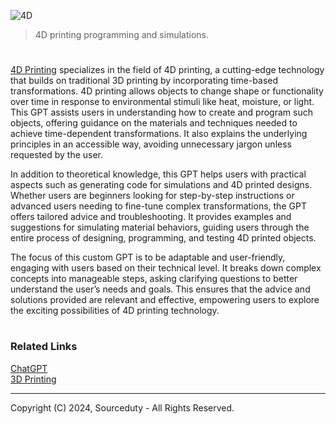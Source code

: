 ![4D](https://github.com/user-attachments/assets/7bd72ac6-6f7b-49bc-a99f-06bdda1ecf66)

> 4D printing programming and simulations.

#

[4D Printing](https://chatgpt.com/g/g-5WHJLDb5U-4d-printing) specializes in the field of 4D printing, a cutting-edge technology that builds on traditional 3D printing by incorporating time-based transformations. 4D printing allows objects to change shape or functionality over time in response to environmental stimuli like heat, moisture, or light. This GPT assists users in understanding how to create and program such objects, offering guidance on the materials and techniques needed to achieve time-dependent transformations. It also explains the underlying principles in an accessible way, avoiding unnecessary jargon unless requested by the user.

In addition to theoretical knowledge, this GPT helps users with practical aspects such as generating code for simulations and 4D printed designs. Whether users are beginners looking for step-by-step instructions or advanced users needing to fine-tune complex transformations, the GPT offers tailored advice and troubleshooting. It provides examples and suggestions for simulating material behaviors, guiding users through the entire process of designing, programming, and testing 4D printed objects.

The focus of this custom GPT is to be adaptable and user-friendly, engaging with users based on their technical level. It breaks down complex concepts into manageable steps, asking clarifying questions to better understand the user’s needs and goals. This ensures that the advice and solutions provided are relevant and effective, empowering users to explore the exciting possibilities of 4D printing technology.

#
### Related Links

[ChatGPT](https://github.com/sourceduty/ChatGPT)
<br>
[3D Printing](https://github.com/sourceduty/3D_Printing)

***
Copyright (C) 2024, Sourceduty - All Rights Reserved.
